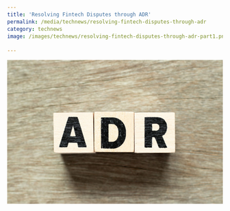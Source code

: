 ```yaml
---
title: 'Resolving Fintech Disputes through ADR'
permalink: /media/technews/resolving-fintech-disputes-through-adr
category: technews
image: /images/technews/resolving-fintech-disputes-through-adr-part1.png

---
```



![Resolving Technology Disputes through ADR](/images/technews/resolving-technology-disputes-through-adr-part1.png)
      
